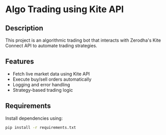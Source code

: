 # Algo Trading using Kite API

## Description
This project is an algorithmic trading bot that interacts with Zerodha's Kite Connect API to automate trading strategies.

## Features
- Fetch live market data using Kite API
- Execute buy/sell orders automatically
- Logging and error handling
- Strategy-based trading logic

## Requirements
Install dependencies using:
```bash
pip install -r requirements.txt
